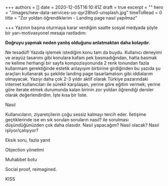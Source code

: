 +++
authors = []
date = 2020-12-05T16:10:41Z
draft = true
excerpt = ""
hero = "/images/new-data-services-uo-qyr28hs0-unsplash.jpg"
timeToRead = 0
title = "Zor yoldan öğrendiklerim - Landing page nasıl yapılmaz"

+++
Yazının başına oturmaya karar verdiğim saatte sosyal medyada şöyle bir yarı-motivasyonel mesaja rastladım:

**Doğruyu yapmak neden yanlış olduğunu anlatmaktan daha kolaydır.**

Ne tesadüf! Yazıda işlemek istediğim konu tam da buydu. Kullanıcı deneyimi ve arayüz tasarımı gibi konulara kafam pek basmadığından, hatta basmak ne kelime herhangi bir sayfa kompozisyonunda 2 renk tonundan fazla kullanmam gerektiğinde estetik anlayışım birbirine girdiğinden bu yazıda şu araçları kullanarak şu şekilde landing page tasarlamalısın gibi iddialarım olmayacak. Yazıyı daha çok 2-3 yıldır aktif olarak Türkiye pazarındaki internet kullanıcıları ile sürekli karşılaşan, yerine göre eğitim vermek; yerine göre iterate etmek durumunda kalan birinin zor yoldan öğrendiği dersler olarak değerlendirdim. İşte kısa bir liste.

Nasıl

Kullanıcıların, ziyaretçilerin çoğu sessiz kalmayı tercih eder. İletişime geçtiklerinde ise en sık sorulan soruların nasıl? ile sorulması düşündüğünüzden çok daha olasıdır. Nasıl yapacağım? Nasıl olacak? Nasıl işliyor/çalışıyor?

Eksik soru, fazla yanıt

Objection yönetimi

Muhabbet botu

Social proof, reimagined.

KISS